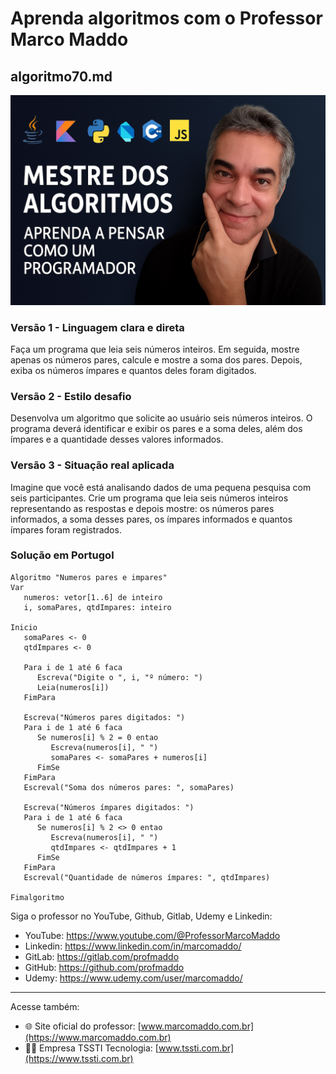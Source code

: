 # Aprenda algoritmos com o Professor Marco Maddo
## algoritmo70.md
![Mestre dos Algoritmos](https://raw.githubusercontent.com/profmaddo/algoritmos-resolvidos-java-kotlin-python-pascal/main/images/mestre-dos-algoritmos-02.jpeg)
### Versão 1 - Linguagem clara e direta
Faça um programa que leia seis números inteiros. Em seguida, mostre apenas os números pares, calcule e mostre a soma dos pares. Depois, exiba os números ímpares e quantos deles foram digitados.
### Versão 2 - Estilo desafio
Desenvolva um algoritmo que solicite ao usuário seis números inteiros. O programa deverá identificar e exibir os pares e a soma deles, além dos ímpares e a quantidade desses valores informados.
### Versão 3 - Situação real aplicada
Imagine que você está analisando dados de uma pequena pesquisa com seis participantes. Crie um programa que leia seis números inteiros representando as respostas e depois mostre: os números pares informados, a soma desses pares, os ímpares informados e quantos ímpares foram registrados.

### Solução em Portugol

```portugol
Algoritmo "Numeros pares e impares"
Var
   numeros: vetor[1..6] de inteiro
   i, somaPares, qtdImpares: inteiro

Inicio
   somaPares <- 0
   qtdImpares <- 0

   Para i de 1 até 6 faca
      Escreva("Digite o ", i, "º número: ")
      Leia(numeros[i])
   FimPara

   Escreva("Números pares digitados: ")
   Para i de 1 até 6 faca
      Se numeros[i] % 2 = 0 entao
         Escreva(numeros[i], " ")
         somaPares <- somaPares + numeros[i]
      FimSe
   FimPara
   Escreval("Soma dos números pares: ", somaPares)

   Escreva("Números ímpares digitados: ")
   Para i de 1 até 6 faca
      Se numeros[i] % 2 <> 0 entao
         Escreva(numeros[i], " ")
         qtdImpares <- qtdImpares + 1
      FimSe
   FimPara
   Escreval("Quantidade de números ímpares: ", qtdImpares)

Fimalgoritmo
```

Siga o professor no YouTube, Github, Gitlab, Udemy e Linkedin:

- YouTube: https://www.youtube.com/@ProfessorMarcoMaddo
- Linkedin: https://www.linkedin.com/in/marcomaddo/
- GitLab: https://gitlab.com/profmaddo
- GitHub: https://github.com/profmaddo
- Udemy: https://www.udemy.com/user/marcomaddo/

---

Acesse também:

- 🌐 Site oficial do professor: [www.marcomaddo.com.br](https://www.marcomaddo.com.br)
- 🧑‍💼 Empresa TSSTI Tecnologia: [www.tssti.com.br](https://www.tssti.com.br)
